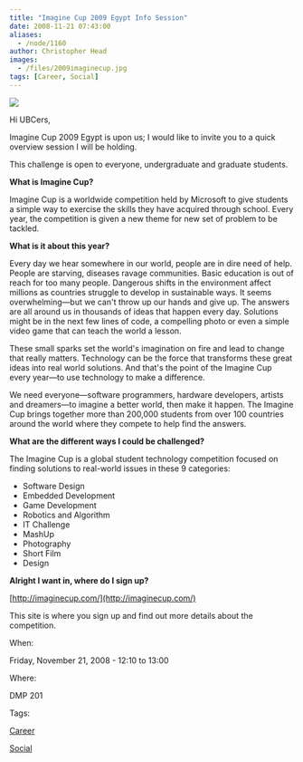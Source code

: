 ```yaml
---
title: "Imagine Cup 2009 Egypt Info Session"
date: 2008-11-21 07:43:00
aliases:
  - /node/1160
author: Christopher Head
images:
  - /files/2009imaginecup.jpg
tags: [Career, Social]
---
```


![](/files/2009imaginecup.jpg)

Hi UBCers,

Imagine Cup 2009 Egypt is upon us; I would like to invite you to a quick overview session I will be holding.

This challenge is open to everyone, undergraduate and graduate students.

**What is Imagine Cup?**

Imagine Cup is a worldwide competition held by Microsoft to give students a simple way to exercise the skills they have acquired through school. Every year, the competition is given a new theme for new set of problem to be tackled.

**What is it about this year?**

Every day we hear somewhere in our world, people are in dire need of help. People are starving, diseases ravage communities. Basic education is out of reach for too many people. Dangerous shifts in the environment affect millions as countries struggle to develop in sustainable ways. It seems overwhelming—but we can't throw up our hands and give up. The answers are all around us in thousands of ideas that happen every day. Solutions might be in the next few lines of code, a compelling photo or even a simple video game that can teach the world a lesson.

These small sparks set the world's imagination on fire and lead to change that really matters. Technology can be the force that transforms these great ideas into real world solutions. And that's the point of the Imagine Cup every year—to use technology to make a difference.

We need everyone—software programmers, hardware developers, artists and dreamers—to imagine a better world, then make it happen. The Imagine Cup brings together more than 200,000 students from over 100 countries around the world where they compete to help find the answers.

**What are the different ways I could be challenged?**

The Imagine Cup is a global student technology competition focused on finding solutions to real-world issues in these 9 categories:

- Software Design
- Embedded Development
- Game Development
- Robotics and Algorithm
- IT Challenge
- MashUp
- Photography
- Short Film
- Design

**Alright I want in, where do I sign up?**

[http://imaginecup.com/](http://imaginecup.com/)

This site is where you sign up and find out more details about the competition.

When:

Friday, November 21, 2008 - 12:10 to 13:00

Where:

DMP 201

Tags:

[Career](/career)

[Social](/social)
